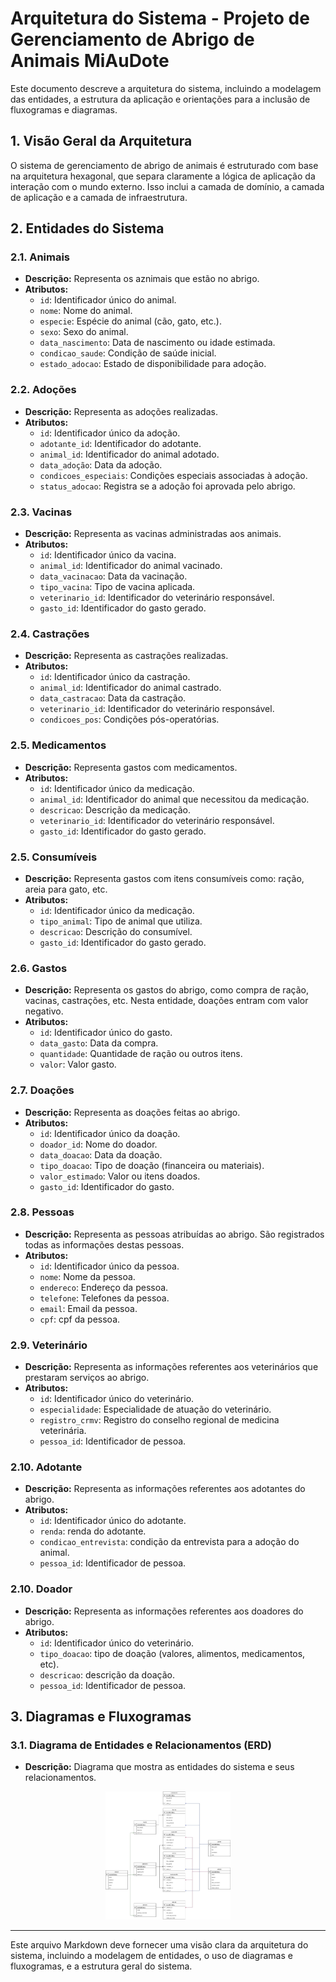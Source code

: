 # Arquitetura do Sistema - Projeto de Gerenciamento de Abrigo de Animais MiAuDote

Este documento descreve a arquitetura do sistema, incluindo a modelagem das entidades, a estrutura da aplicação e orientações para a inclusão de fluxogramas e diagramas.


## 1. Visão Geral da Arquitetura

O sistema de gerenciamento de abrigo de animais é estruturado com base na arquitetura hexagonal, que separa claramente a lógica de aplicação da interação com o mundo externo. Isso inclui a camada de domínio, a camada de aplicação e a camada de infraestrutura.

## 2. Entidades do Sistema

### 2.1. Animais
- **Descrição:** Representa os aznimais que estão no abrigo.
- **Atributos:**
  - `id`: Identificador único do animal.
  - `nome`: Nome do animal.
  - `especie`: Espécie do animal (cão, gato, etc.).
  - `sexo`: Sexo do animal.
  - `data_nascimento`: Data de nascimento ou idade estimada.
  - `condicao_saude`: Condição de saúde inicial.
  - `estado_adocao`: Estado de disponibilidade para adoção.

### 2.2. Adoções
- **Descrição:** Representa as adoções realizadas.
- **Atributos:**
  - `id`: Identificador único da adoção.
  - `adotante_id`: Identificador do adotante.
  - `animal_id`: Identificador do animal adotado.
  - `data_adoção`: Data da adoção.
  - `condicoes_especiais`: Condições especiais associadas à adoção.
  - `status_adocao`: Registra se a adoção foi aprovada pelo abrigo.

### 2.3. Vacinas
- **Descrição:** Representa as vacinas administradas aos animais.
- **Atributos:**
  - `id`: Identificador único da vacina.
  - `animal_id`: Identificador do animal vacinado.
  - `data_vacinacao`: Data da vacinação.
  - `tipo_vacina`: Tipo de vacina aplicada.
  - `veterinario_id`: Identificador do veterinário responsável.
  - `gasto_id`: Identificador do gasto gerado.

### 2.4. Castrações
- **Descrição:** Representa as castrações realizadas.
- **Atributos:**
  - `id`: Identificador único da castração.
  - `animal_id`: Identificador do animal castrado.
  - `data_castracao`: Data da castração.
  - `veterinario_id`: Identificador do veterinário responsável.
  - `condicoes_pos`: Condições pós-operatórias.

### 2.5. Medicamentos
- **Descrição:** Representa gastos com medicamentos.
- **Atributos:**
  - `id`: Identificador único da medicação.
  - `animal_id`: Identificador do animal que necessitou da medicação.
  - `descricao`: Descrição da medicação.
  - `veterinario_id`: Identificador do veterinário responsável.
  - `gasto_id`: Identificador do gasto gerado.

### 2.5. Consumíveis
- **Descrição:** Representa gastos com itens consumíveis como: ração, areia para gato, etc.
- **Atributos:**
  - `id`: Identificador único da medicação.
  - `tipo_animal`: Tipo de animal que utiliza.
  - `descricao`: Descrição do consumível.
  - `gasto_id`: Identificador do gasto gerado.

### 2.6. Gastos
- **Descrição:** Representa os gastos do abrigo, como compra de ração, vacinas, castrações, etc. Nesta entidade, doações entram com valor negativo.
- **Atributos:**
  - `id`: Identificador único do gasto.
  - `data_gasto`: Data da compra.
  - `quantidade`: Quantidade de ração ou outros itens.
  - `valor`: Valor gasto.

### 2.7. Doações
- **Descrição:** Representa as doações feitas ao abrigo.
- **Atributos:**
  - `id`: Identificador único da doação.
  - `doador_id`: Nome do doador.
  - `data_doacao`: Data da doação.
  - `tipo_doacao`: Tipo de doação (financeira ou materiais).
  - `valor_estimado`: Valor ou itens doados.
  - `gasto_id`: Identificador do gasto.

### 2.8. Pessoas
- **Descrição:** Representa as pessoas atribuídas ao abrigo. São registrados todas as informações destas pessoas.
- **Atributos:**
  - `id`: Identificador único da pessoa.
  - `nome`: Nome da pessoa.
  - `endereco`: Endereço da pessoa.
  - `telefone`: Telefones da pessoa.
  - `email`: Email da pessoa.
  - `cpf`: cpf da pessoa.

### 2.9. Veterinário
- **Descrição:** Representa as informações referentes aos veterinários que prestaram serviços ao abrigo.
- **Atributos:**
  - `id`: Identificador único do veterinário.
  - `especialidade`: Especialidade de atuação do veterinário.
  - `registro_crmv`: Registro do conselho regional de medicina veterinária.
  - `pessoa_id`: Identificador de pessoa.

### 2.10. Adotante
- **Descrição:** Representa as informações referentes aos adotantes do abrigo.
- **Atributos:**
  - `id`: Identificador único do adotante.
  - `renda`: renda do adotante.
  - `condicao_entrevista`: condição da entrevista para a adoção do animal.
  - `pessoa_id`: Identificador de pessoa.

### 2.10. Doador
- **Descrição:** Representa as informações referentes aos doadores do abrigo.
- **Atributos:**
  - `id`: Identificador único do veterinário.
  - `tipo_doacao`: tipo de doação (valores, alimentos, medicamentos, etc).
  - `descricao`: descrição da doação.
  - `pessoa_id`: Identificador de pessoa.


## 3. Diagramas e Fluxogramas

### 3.1. Diagrama de Entidades e Relacionamentos (ERD)

- **Descrição:** Diagrama que mostra as entidades do sistema e seus relacionamentos.

<p align="center">
  <img src="docs/diagrams/diagrama-uml.jpg" width="200" alt="Diagrama UML" />
</p>

<!-- ### 3.2. Fluxograma de Processos

- **Descrição:** Fluxograma que ilustra o fluxo de processos, como o processo de adoção ou registro de um novo animal.
- **Orientação para Inserir:**
  - Crie o fluxograma utilizando ferramentas como [draw.io](https://www.draw.io) ou [Lucidchart](https://www.lucidchart.com).
  - Exporte o fluxograma como imagem (PNG, JPEG) ou PDF.
  - Insira o fluxograma no repositório com a seguinte sintaxe Markdown:

    ```markdown
    ![Fluxograma de Processos](path/to/fluxograma-processos.png)
    ``` -->

---

Este arquivo Markdown deve fornecer uma visão clara da arquitetura do sistema, incluindo a modelagem de entidades, o uso de diagramas e fluxogramas, e a estrutura geral do sistema.
